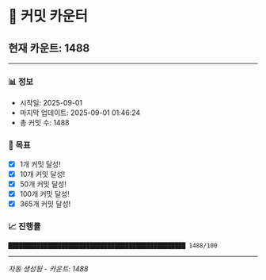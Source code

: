 # 🔢 커밋 카운터

## 현재 카운트: 1488

---

### 📊 정보
- 시작일: 2025-09-01
- 마지막 업데이트: 2025-09-01 01:46:24
- 총 커밋 수: 1488

### 🎯 목표
- [x] 1개 커밋 달성!
- [x] 10개 커밋 달성!
- [x] 50개 커밋 달성!
- [x] 100개 커밋 달성!
- [x] 365개 커밋 달성!

### 📈 진행률
```
██████████████████████████████████████████████████ 1488/100
```

---
*자동 생성됨 - 카운트: 1488*
